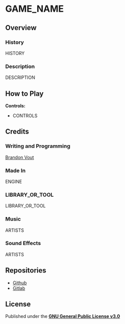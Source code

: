 # GAME_NAME
## Overview
### History
HISTORY

### Description
DESCRIPTION

## How to Play
**Controls:**
- CONTROLS

## Credits
### Writing and Programming
[Brandon Vout](https://brandonvout.com/)

### Made In
ENGINE

### LIBRARY_OR_TOOL
LIBRARY_OR_TOOL

### Music
ARTISTS

### Sound Effects
ARTISTS

## Repositories
- [Github](https://github.com/bvout/REPO_NAME)
- [Gitlab](https://gitlab.com/bvout/REPO_NAME)

## License
Published under the **[GNU General Public License v3.0](./LICENSE)**
